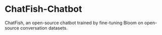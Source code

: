 # ChatFish-Chatbot
ChatFish, an open-source chatbot trained by fine-tuning Bloom on open-source conversation datasets.
